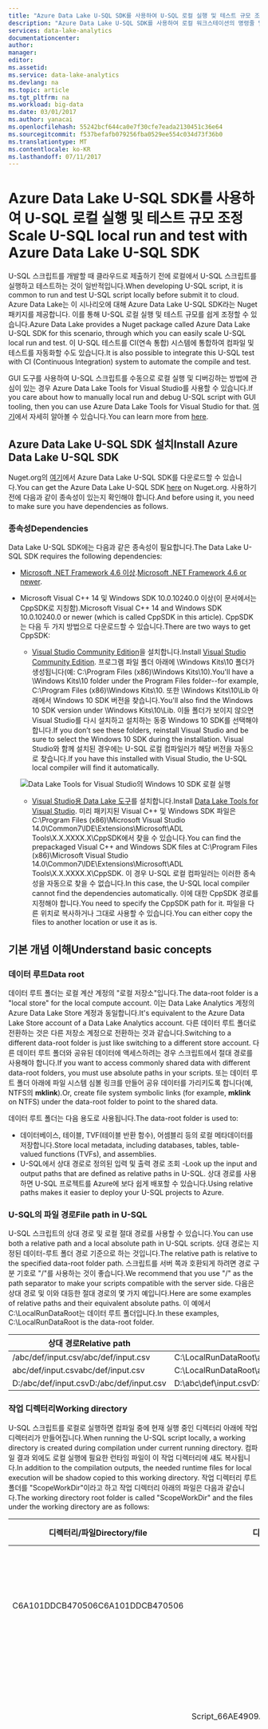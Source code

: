 ```yaml
---
title: "Azure Data Lake U-SQL SDK를 사용하여 U-SQL 로컬 실행 및 테스트 규모 조정 | Microsoft Docs"
description: "Azure Data Lake U-SQL SDK를 사용하여 로컬 워크스테이션의 명령줄 및 프로그래밍 인터페이스로 U-SQL 작업 로컬 실행 및 테스트 크기를 조정하는 방법을 알아봅니다."
services: data-lake-analytics
documentationcenter: 
author: 
manager: 
editor: 
ms.assetid: 
ms.service: data-lake-analytics
ms.devlang: na
ms.topic: article
ms.tgt_pltfrm: na
ms.workload: big-data
ms.date: 03/01/2017
ms.author: yanacai
ms.openlocfilehash: 55242bcf644ca0e7f30cfe7eada2130451c36e64
ms.sourcegitcommit: f537befafb079256fba0529ee554c034d73f36b0
ms.translationtype: MT
ms.contentlocale: ko-KR
ms.lasthandoff: 07/11/2017
---
```

# <a name="scale-u-sql-local-run-and-test-with-azure-data-lake-u-sql-sdk"></a><span data-ttu-id="95e26-103">Azure Data Lake U-SQL SDK를 사용하여 U-SQL 로컬 실행 및 테스트 규모 조정</span><span class="sxs-lookup"><span data-stu-id="95e26-103">Scale U-SQL local run and test with Azure Data Lake U-SQL SDK</span></span>

<span data-ttu-id="95e26-104">U-SQL 스크립트를 개발할 때 클라우드로 제출하기 전에 로컬에서 U-SQL 스크립트를 실행하고 테스트하는 것이 일반적입니다.</span><span class="sxs-lookup"><span data-stu-id="95e26-104">When developing U-SQL script, it is common to run and test U-SQL script locally before submit it to cloud.</span></span> <span data-ttu-id="95e26-105">Azure Data Lake는 이 시나리오에 대해 Azure Data Lake U-SQL SDK라는 Nuget 패키지를 제공합니다. 이를 통해 U-SQL 로컬 실행 및 테스트 규모를 쉽게 조정할 수 있습니다.</span><span class="sxs-lookup"><span data-stu-id="95e26-105">Azure Data Lake provides a Nuget package called Azure Data Lake U-SQL SDK for this scenario, through which you can easily scale U-SQL local run and test.</span></span> <span data-ttu-id="95e26-106">이 U-SQL 테스트를 CI(연속 통합) 시스템에 통합하여 컴파일 및 테스트를 자동화할 수도 있습니다.</span><span class="sxs-lookup"><span data-stu-id="95e26-106">It is also possible to integrate this U-SQL test with CI (Continuous Integration) system to automate the compile and test.</span></span>

<span data-ttu-id="95e26-107">GUI 도구를 사용하여 U-SQL 스크립트를 수동으로 로컬 실행 및 디버깅하는 방법에 관심이 있는 경우 Azure Data Lake Tools for Visual Studio를 사용할 수 있습니다.</span><span class="sxs-lookup"><span data-stu-id="95e26-107">If you care about how to manually local run and debug U-SQL script with GUI tooling, then you can use Azure Data Lake Tools for Visual Studio for that.</span></span> <span data-ttu-id="95e26-108">[여기](data-lake-analytics-data-lake-tools-local-run.md)에서 자세히 알아볼 수 있습니다.</span><span class="sxs-lookup"><span data-stu-id="95e26-108">You can learn more from [here](data-lake-analytics-data-lake-tools-local-run.md).</span></span>

## <a name="install-azure-data-lake-u-sql-sdk"></a><span data-ttu-id="95e26-109">Azure Data Lake U-SQL SDK 설치</span><span class="sxs-lookup"><span data-stu-id="95e26-109">Install Azure Data Lake U-SQL SDK</span></span>

<span data-ttu-id="95e26-110">Nuget.org의 [여기](https://www.nuget.org/packages/Microsoft.Azure.DataLake.USQL.SDK/)에서 Azure Data Lake U-SQL SDK를 다운로드할 수 있습니다.</span><span class="sxs-lookup"><span data-stu-id="95e26-110">You can get the Azure Data Lake U-SQL SDK [here](https://www.nuget.org/packages/Microsoft.Azure.DataLake.USQL.SDK/) on Nuget.org.</span></span> <span data-ttu-id="95e26-111">사용하기 전에 다음과 같이 종속성이 있는지 확인해야 합니다.</span><span class="sxs-lookup"><span data-stu-id="95e26-111">And before using it, you need to make sure you have dependencies as follows.</span></span>

### <a name="dependencies"></a><span data-ttu-id="95e26-112">종속성</span><span class="sxs-lookup"><span data-stu-id="95e26-112">Dependencies</span></span>

<span data-ttu-id="95e26-113">Data Lake U-SQL SDK에는 다음과 같은 종속성이 필요합니다.</span><span class="sxs-lookup"><span data-stu-id="95e26-113">The Data Lake U-SQL SDK requires the following dependencies:</span></span>

- <span data-ttu-id="95e26-114">[Microsoft .NET Framework 4.6 이상](https://www.microsoft.com/download/details.aspx?id=17851).</span><span class="sxs-lookup"><span data-stu-id="95e26-114">[Microsoft .NET Framework 4.6 or newer](https://www.microsoft.com/download/details.aspx?id=17851).</span></span>
- <span data-ttu-id="95e26-115">Microsoft Visual C++ 14 및 Windows SDK 10.0.10240.0 이상(이 문서에서는 CppSDK로 지칭함).</span><span class="sxs-lookup"><span data-stu-id="95e26-115">Microsoft Visual C++ 14 and Windows SDK 10.0.10240.0 or newer (which is called CppSDK in this article).</span></span> <span data-ttu-id="95e26-116">CppSDK는 다음 두 가지 방법으로 다운로드할 수 있습니다.</span><span class="sxs-lookup"><span data-stu-id="95e26-116">There are two ways to get CppSDK:</span></span>

    - <span data-ttu-id="95e26-117">[Visual Studio Community Edition](https://developer.microsoft.com/downloads/vs-thankyou)을 설치합니다.</span><span class="sxs-lookup"><span data-stu-id="95e26-117">Install [Visual Studio Community Edition](https://developer.microsoft.com/downloads/vs-thankyou).</span></span> <span data-ttu-id="95e26-118">프로그램 파일 폴더 아래에 \Windows Kits\10 폴더가 생성됩니다(예: C:\Program Files (x86)\Windows Kits\10\).</span><span class="sxs-lookup"><span data-stu-id="95e26-118">You'll have a \Windows Kits\10 folder under the Program Files folder--for example, C:\Program Files (x86)\Windows Kits\10\.</span></span> <span data-ttu-id="95e26-119">또한 \Windows Kits\10\Lib 아래에서 Windows 10 SDK 버전을 찾습니다.</span><span class="sxs-lookup"><span data-stu-id="95e26-119">You'll also find the Windows 10 SDK version under \Windows Kits\10\Lib.</span></span> <span data-ttu-id="95e26-120">이들 폴더가 보이지 않으면 Visual Studio를 다시 설치하고 설치하는 동중 Windows 10 SDK를 선택해야 합니다.</span><span class="sxs-lookup"><span data-stu-id="95e26-120">If you don’t see these folders, reinstall Visual Studio and be sure to select the Windows 10 SDK during the installation.</span></span> <span data-ttu-id="95e26-121">Visual Studio와 함께 설치된 경우에는 U-SQL 로컬 컴파일러가 해당 버전을 자동으로 찾습니다.</span><span class="sxs-lookup"><span data-stu-id="95e26-121">If you have this installed with Visual Studio, the U-SQL local compiler will find it automatically.</span></span>

    ![Data Lake Tools for Visual Studio의 Windows 10 SDK 로컬 실행](./media/data-lake-analytics-data-lake-tools-local-run/data-lake-tools-for-visual-studio-local-run-windows-10-sdk.png)

    - <span data-ttu-id="95e26-123">[Visual Studio용 Data Lake 도구](http://aka.ms/adltoolsvs)를 설치합니다.</span><span class="sxs-lookup"><span data-stu-id="95e26-123">Install [Data Lake Tools for Visual Studio](http://aka.ms/adltoolsvs).</span></span> <span data-ttu-id="95e26-124">미리 패키지된 Visual C++ 및 Windows SDK 파일은 C:\Program Files (x86)\Microsoft Visual Studio 14.0\Common7\IDE\Extensions\Microsoft\ADL Tools\X.X.XXXX.X\CppSDK에서 찾을 수 있습니다.</span><span class="sxs-lookup"><span data-stu-id="95e26-124">You can find the prepackaged Visual C++ and Windows SDK files at C:\Program Files (x86)\Microsoft Visual Studio 14.0\Common7\IDE\Extensions\Microsoft\ADL Tools\X.X.XXXX.X\CppSDK.</span></span> <span data-ttu-id="95e26-125">이 경우 U-SQL 로컬 컴파일러는 이러한 종속성을 자동으로 찾을 수 없습니다.</span><span class="sxs-lookup"><span data-stu-id="95e26-125">In this case, the U-SQL local compiler cannot find the dependencies automatically.</span></span> <span data-ttu-id="95e26-126">이에 대한 CppSDK 경로를 지정해야 합니다.</span><span class="sxs-lookup"><span data-stu-id="95e26-126">You need to specify the CppSDK path for it.</span></span> <span data-ttu-id="95e26-127">파일을 다른 위치로 복사하거나 그대로 사용할 수 있습니다.</span><span class="sxs-lookup"><span data-stu-id="95e26-127">You can either copy the files to another location or use it as is.</span></span>

## <a name="understand-basic-concepts"></a><span data-ttu-id="95e26-128">기본 개념 이해</span><span class="sxs-lookup"><span data-stu-id="95e26-128">Understand basic concepts</span></span>

### <a name="data-root"></a><span data-ttu-id="95e26-129">데이터 루트</span><span class="sxs-lookup"><span data-stu-id="95e26-129">Data root</span></span>

<span data-ttu-id="95e26-130">데이터 루트 폴더는 로컬 계산 계정의 "로컬 저장소"입니다.</span><span class="sxs-lookup"><span data-stu-id="95e26-130">The data-root folder is a "local store" for the local compute account.</span></span> <span data-ttu-id="95e26-131">이는 Data Lake Analytics 계정의 Azure Data Lake Store 계정과 동일합니다.</span><span class="sxs-lookup"><span data-stu-id="95e26-131">It's equivalent to the Azure Data Lake Store account of a Data Lake Analytics account.</span></span> <span data-ttu-id="95e26-132">다른 데이터 루트 폴더로 전환하는 것은 다른 저장소 계정으로 전환하는 것과 같습니다.</span><span class="sxs-lookup"><span data-stu-id="95e26-132">Switching to a different data-root folder is just like switching to a different store account.</span></span> <span data-ttu-id="95e26-133">다른 데이터 루트 폴더와 공유된 데이터에 액세스하려는 경우 스크립트에서 절대 경로를 사용해야 합니다.</span><span class="sxs-lookup"><span data-stu-id="95e26-133">If you want to access commonly shared data with different data-root folders, you must use absolute paths in your scripts.</span></span> <span data-ttu-id="95e26-134">또는 데이터 루트 폴더 아래에 파일 시스템 심볼 링크를 만들어 공유 데이터를 가리키도록 합니다(예, NTFS의 **mklink**).</span><span class="sxs-lookup"><span data-stu-id="95e26-134">Or, create file system symbolic links (for example, **mklink** on NTFS) under the data-root folder to point to the shared data.</span></span>

<span data-ttu-id="95e26-135">데이터 루트 폴더는 다음 용도로 사용됩니다.</span><span class="sxs-lookup"><span data-stu-id="95e26-135">The data-root folder is used to:</span></span>

- <span data-ttu-id="95e26-136">데이터베이스, 테이블, TVF(테이블 반환 함수), 어셈블리 등의 로컬 메타데이터를 저장합니다.</span><span class="sxs-lookup"><span data-stu-id="95e26-136">Store local metadata, including databases, tables, table-valued functions (TVFs), and assemblies.</span></span>
- <span data-ttu-id="95e26-137">U-SQL에서 상대 경로로 정의된 입력 및 출력 경로 조회 -</span><span class="sxs-lookup"><span data-stu-id="95e26-137">Look up the input and output paths that are defined as relative paths in U-SQL.</span></span> <span data-ttu-id="95e26-138">상대 경로를 사용하면 U-SQL 프로젝트를 Azure에 보다 쉽게 배포할 수 있습니다.</span><span class="sxs-lookup"><span data-stu-id="95e26-138">Using relative paths makes it easier to deploy your U-SQL projects to Azure.</span></span>

### <a name="file-path-in-u-sql"></a><span data-ttu-id="95e26-139">U-SQL의 파일 경로</span><span class="sxs-lookup"><span data-stu-id="95e26-139">File path in U-SQL</span></span>

<span data-ttu-id="95e26-140">U-SQL 스크립트의 상대 경로 및 로컬 절대 경로를 사용할 수 있습니다.</span><span class="sxs-lookup"><span data-stu-id="95e26-140">You can use both a relative path and a local absolute path in U-SQL scripts.</span></span> <span data-ttu-id="95e26-141">상대 경로는 지정된 데이터-루트 폴더 경로 기준으로 하는 것입니다.</span><span class="sxs-lookup"><span data-stu-id="95e26-141">The relative path is relative to the specified data-root folder path.</span></span> <span data-ttu-id="95e26-142">스크립트를 서버 쪽과 호환되게 하려면 경로 구분 기호로 "/"를 사용하는 것이 좋습니다.</span><span class="sxs-lookup"><span data-stu-id="95e26-142">We recommend that you use "/" as the path separator to make your scripts compatible with the server side.</span></span> <span data-ttu-id="95e26-143">다음은 상대 경로 및 이와 대등한 절대 경로의 몇 가지 예입니다.</span><span class="sxs-lookup"><span data-stu-id="95e26-143">Here are some examples of relative paths and their equivalent absolute paths.</span></span> <span data-ttu-id="95e26-144">이 예에서 C:\LocalRunDataRoot는 데이터 루트 폴더입니다.</span><span class="sxs-lookup"><span data-stu-id="95e26-144">In these examples, C:\LocalRunDataRoot is the data-root folder.</span></span>

|<span data-ttu-id="95e26-145">상대 경로</span><span class="sxs-lookup"><span data-stu-id="95e26-145">Relative path</span></span>|<span data-ttu-id="95e26-146">절대 경로</span><span class="sxs-lookup"><span data-stu-id="95e26-146">Absolute path</span></span>|
|-------------|-------------|
|<span data-ttu-id="95e26-147">/abc/def/input.csv</span><span class="sxs-lookup"><span data-stu-id="95e26-147">/abc/def/input.csv</span></span> |<span data-ttu-id="95e26-148">C:\LocalRunDataRoot\abc\def\input.csv</span><span class="sxs-lookup"><span data-stu-id="95e26-148">C:\LocalRunDataRoot\abc\def\input.csv</span></span>|
|<span data-ttu-id="95e26-149">abc/def/input.csv</span><span class="sxs-lookup"><span data-stu-id="95e26-149">abc/def/input.csv</span></span>  |<span data-ttu-id="95e26-150">C:\LocalRunDataRoot\abc\def\input.csv</span><span class="sxs-lookup"><span data-stu-id="95e26-150">C:\LocalRunDataRoot\abc\def\input.csv</span></span>|
|<span data-ttu-id="95e26-151">D:/abc/def/input.csv</span><span class="sxs-lookup"><span data-stu-id="95e26-151">D:/abc/def/input.csv</span></span> |<span data-ttu-id="95e26-152">D:\abc\def\input.csv</span><span class="sxs-lookup"><span data-stu-id="95e26-152">D:\abc\def\input.csv</span></span>|

### <a name="working-directory"></a><span data-ttu-id="95e26-153">작업 디렉터리</span><span class="sxs-lookup"><span data-stu-id="95e26-153">Working directory</span></span>

<span data-ttu-id="95e26-154">U-SQL 스크립트를 로컬로 실행하면 컴파일 중에 현재 실행 중인 디렉터리 아래에 작업 디렉터리가 만들어집니다.</span><span class="sxs-lookup"><span data-stu-id="95e26-154">When running the U-SQL script locally, a working directory is created during compilation under current running directory.</span></span> <span data-ttu-id="95e26-155">컴파일 결과 외에도 로컬 실행에 필요한 런타임 파일이 이 작업 디렉터리에 섀도 복사됩니다.</span><span class="sxs-lookup"><span data-stu-id="95e26-155">In addition to the compilation outputs, the needed runtime files for local execution will be shadow copied to this working directory.</span></span> <span data-ttu-id="95e26-156">작업 디렉터리 루트 폴더를 "ScopeWorkDir"이라고 하고 작업 디렉터리 아래의 파일은 다음과 같습니다.</span><span class="sxs-lookup"><span data-stu-id="95e26-156">The working directory root folder is called "ScopeWorkDir" and the files under the working directory are as follows:</span></span>

|<span data-ttu-id="95e26-157">디렉터리/파일</span><span class="sxs-lookup"><span data-stu-id="95e26-157">Directory/file</span></span>|<span data-ttu-id="95e26-158">디렉터리/파일</span><span class="sxs-lookup"><span data-stu-id="95e26-158">Directory/file</span></span>|<span data-ttu-id="95e26-159">디렉터리/파일</span><span class="sxs-lookup"><span data-stu-id="95e26-159">Directory/file</span></span>|<span data-ttu-id="95e26-160">정의</span><span class="sxs-lookup"><span data-stu-id="95e26-160">Definition</span></span>|<span data-ttu-id="95e26-161">설명</span><span class="sxs-lookup"><span data-stu-id="95e26-161">Description</span></span>|
|--------------|--------------|--------------|----------|-----------|
|<span data-ttu-id="95e26-162">C6A101DDCB470506</span><span class="sxs-lookup"><span data-stu-id="95e26-162">C6A101DDCB470506</span></span>| | |<span data-ttu-id="95e26-163">런타임 버전의 해시 문자열</span><span class="sxs-lookup"><span data-stu-id="95e26-163">Hash string of runtime version</span></span>|<span data-ttu-id="95e26-164">로컬 실행에 필요한 런타임 파일의 섀도 복사본</span><span class="sxs-lookup"><span data-stu-id="95e26-164">Shadow copy of runtime files needed for local execution</span></span>|
| |<span data-ttu-id="95e26-165">Script_66AE4909AA0ED06C</span><span class="sxs-lookup"><span data-stu-id="95e26-165">Script_66AE4909AA0ED06C</span></span>| |<span data-ttu-id="95e26-166">스크립트 이름 + 스크립트 경로의 해시 문자열</span><span class="sxs-lookup"><span data-stu-id="95e26-166">Script name + hash string of script path</span></span>|<span data-ttu-id="95e26-167">컴파일 출력 및 실행 단계 로깅</span><span class="sxs-lookup"><span data-stu-id="95e26-167">Compilation outputs and execution step logging</span></span>|
| | |<span data-ttu-id="95e26-168">\_script\_.abr</span><span class="sxs-lookup"><span data-stu-id="95e26-168">\_script\_.abr</span></span>|<span data-ttu-id="95e26-169">컴파일러 출력</span><span class="sxs-lookup"><span data-stu-id="95e26-169">Compiler output</span></span>|<span data-ttu-id="95e26-170">대수 파일</span><span class="sxs-lookup"><span data-stu-id="95e26-170">Algebra file</span></span>|
| | |<span data-ttu-id="95e26-171">\_ScopeCodeGen\_.*</span><span class="sxs-lookup"><span data-stu-id="95e26-171">\_ScopeCodeGen\_.*</span></span>|<span data-ttu-id="95e26-172">컴파일러 출력</span><span class="sxs-lookup"><span data-stu-id="95e26-172">Compiler output</span></span>|<span data-ttu-id="95e26-173">생성된 관리 코드</span><span class="sxs-lookup"><span data-stu-id="95e26-173">Generated managed code</span></span>|
| | |<span data-ttu-id="95e26-174">\_ScopeCodeGenEngine\_.*</span><span class="sxs-lookup"><span data-stu-id="95e26-174">\_ScopeCodeGenEngine\_.*</span></span>|<span data-ttu-id="95e26-175">컴파일러 출력</span><span class="sxs-lookup"><span data-stu-id="95e26-175">Compiler output</span></span>|<span data-ttu-id="95e26-176">생성된 네이티브 코드</span><span class="sxs-lookup"><span data-stu-id="95e26-176">Generated native code</span></span>|
| | |<span data-ttu-id="95e26-177">참조된 어셈블리</span><span class="sxs-lookup"><span data-stu-id="95e26-177">referenced assemblies</span></span>|<span data-ttu-id="95e26-178">어셈블리 참조</span><span class="sxs-lookup"><span data-stu-id="95e26-178">Assembly reference</span></span>|<span data-ttu-id="95e26-179">참조된 어셈블리 파일</span><span class="sxs-lookup"><span data-stu-id="95e26-179">Referenced assembly files</span></span>|
| | |<span data-ttu-id="95e26-180">deployed_resources</span><span class="sxs-lookup"><span data-stu-id="95e26-180">deployed_resources</span></span>|<span data-ttu-id="95e26-181">리소스 배포</span><span class="sxs-lookup"><span data-stu-id="95e26-181">Resource deployment</span></span>|<span data-ttu-id="95e26-182">리소스 배포 파일</span><span class="sxs-lookup"><span data-stu-id="95e26-182">Resource deployment files</span></span>|
| | |<span data-ttu-id="95e26-183">xxxxxxxx.xxx[1..n]\_\*.*</span><span class="sxs-lookup"><span data-stu-id="95e26-183">xxxxxxxx.xxx[1..n]\_\*.*</span></span>|<span data-ttu-id="95e26-184">실행 로그</span><span class="sxs-lookup"><span data-stu-id="95e26-184">Execution log</span></span>|<span data-ttu-id="95e26-185">실행 단계에 대한 로그</span><span class="sxs-lookup"><span data-stu-id="95e26-185">Log of execution steps</span></span>|


## <a name="use-the-sdk-from-the-command-line"></a><span data-ttu-id="95e26-186">명령줄에서 SDK 사용</span><span class="sxs-lookup"><span data-stu-id="95e26-186">Use the SDK from the command line</span></span>

### <a name="command-line-interface-of-the-helper-application"></a><span data-ttu-id="95e26-187">도우미 응용 프로그램의 명령줄 인터페이스</span><span class="sxs-lookup"><span data-stu-id="95e26-187">Command-line interface of the helper application</span></span>

<span data-ttu-id="95e26-188">SDK directory\build\runtime에서 LocalRunHelper.exe는 일반적으로 사용되는 대부분의 로컬 실행 기능에 대한 인터페이스를 제공하는 명령줄 도우미 응용 프로그램입니다.</span><span class="sxs-lookup"><span data-stu-id="95e26-188">Under SDK directory\build\runtime, LocalRunHelper.exe is the command-line helper application that provides interfaces to most of the commonly used local-run functions.</span></span> <span data-ttu-id="95e26-189">명령 및 인수 스위치는 모두 대소문자를 구분합니다.</span><span class="sxs-lookup"><span data-stu-id="95e26-189">Note that both the command and the argument switches are case-sensitive.</span></span> <span data-ttu-id="95e26-190">도우미를 호출하려면 다음 명령을 사용합니다.</span><span class="sxs-lookup"><span data-stu-id="95e26-190">To invoke it:</span></span>

    LocalRunHelper.exe <command> <Required-Command-Arguments> [Optional-Command-Arguments]

<span data-ttu-id="95e26-191">인수를 사용하지 않거나 다음과 같이 **help** 스위치와 함께 LocalRunHelper.exe를 실행하여 도움말 정보를 표시합니다.</span><span class="sxs-lookup"><span data-stu-id="95e26-191">Run LocalRunHelper.exe without arguments or with the **help** switch to show the help information:</span></span>

    > LocalRunHelper.exe help

        Command 'help' :  Show usage information
        Command 'compile' :  Compile the script
        Required Arguments :
            -Script param
                    Script File Path
        Optional Arguments :
            -Shallow [default value 'False']
                    Shallow compile

<span data-ttu-id="95e26-192">도움말 정보에서 다음과 같이 구성됩니다.</span><span class="sxs-lookup"><span data-stu-id="95e26-192">In the help information:</span></span>

-  <span data-ttu-id="95e26-193">**Command**: 명령의 이름을 제공합니다.</span><span class="sxs-lookup"><span data-stu-id="95e26-193">**Command** gives the command’s name.</span></span>  
-  <span data-ttu-id="95e26-194">**Required Argument**: 제공해야 하는 인수를 나열합니다.</span><span class="sxs-lookup"><span data-stu-id="95e26-194">**Required Argument** lists arguments that must be supplied.</span></span>  
-  <span data-ttu-id="95e26-195">**Optional Argument**: 선택적이며 기본값을 갖는 인수를 나열합니다.</span><span class="sxs-lookup"><span data-stu-id="95e26-195">**Optional Argument** lists arguments that are optional, with default values.</span></span>  <span data-ttu-id="95e26-196">선택적 부울 인수에는 매개 변수가 없으며, 이 매개 변수의 출현은 기본값에 부정적이라는 것을 의미합니다.</span><span class="sxs-lookup"><span data-stu-id="95e26-196">Optional Boolean arguments don’t have parameters, and their appearances mean negative to their default value.</span></span>

### <a name="return-value-and-logging"></a><span data-ttu-id="95e26-197">반환 값 및 로깅</span><span class="sxs-lookup"><span data-stu-id="95e26-197">Return value and logging</span></span>

<span data-ttu-id="95e26-198">도우미 응용 프로그램은 성공한 경우 **0**을, 실패한 경우 **-1**을 반환합니다.</span><span class="sxs-lookup"><span data-stu-id="95e26-198">The helper application returns **0** for success and **-1** for failure.</span></span> <span data-ttu-id="95e26-199">기본적으로 도우미는 모든 메시지를 현재 콘솔로 보냅니다.</span><span class="sxs-lookup"><span data-stu-id="95e26-199">By default, the helper sends all messages to the current console.</span></span> <span data-ttu-id="95e26-200">그러나 대부분의 명령은 출력을 로그 파일로 리디렉션하는 **-MessageOut path_to_log_file** 선택적 인수를 지원합니다.</span><span class="sxs-lookup"><span data-stu-id="95e26-200">However, most of the commands support the **-MessageOut path_to_log_file** optional argument that redirects the outputs to a log file.</span></span>

### <a name="environment-variable-configuring"></a><span data-ttu-id="95e26-201">환경 변수 구성</span><span class="sxs-lookup"><span data-stu-id="95e26-201">Environment variable configuring</span></span>

<span data-ttu-id="95e26-202">U-SQL 로컬 실행을 위해서는 지정된 데이터 루트가 로컬 저장소 계정으로 필요하고, 종속성에 대해 지정된 CppSDK 경로가 필요합니다.</span><span class="sxs-lookup"><span data-stu-id="95e26-202">U-SQL local run needs a specified data root as local storage account, as well as a specified CppSDK path for dependencies.</span></span> <span data-ttu-id="95e26-203">명령줄에서 인수를 설정하고 그에 대한 환경 변수를 설정할 수 있습니다.</span><span class="sxs-lookup"><span data-stu-id="95e26-203">You can both set the argument in command-line or set environment variable for them.</span></span>

- <span data-ttu-id="95e26-204">**SCOPE_CPP_SDK** 환경 변수를 설정합니다.</span><span class="sxs-lookup"><span data-stu-id="95e26-204">Set the **SCOPE_CPP_SDK** environment variable.</span></span>

    <span data-ttu-id="95e26-205">Data Lake Tools for Visual Studio를 설치하여 Microsoft Visual C++ 및 Windows SDK를 가져온 경우 다음 폴더가 있는지 확인합니다.</span><span class="sxs-lookup"><span data-stu-id="95e26-205">If you get Microsoft Visual C++ and the Windows SDK by installing Data Lake Tools for Visual Studio, verify that you have the following folder:</span></span>

        C:\Program Files (x86)\Microsoft Visual Studio 14.0\Common7\IDE\Extensions\Microsoft\Microsoft Azure Data Lake Tools for Visual Studio 2015\X.X.XXXX.X\CppSDK

    <span data-ttu-id="95e26-206">이 디렉터리를 가리키도록 **SCOPE_CPP_SDK**라는 새로운 환경 변수를 정의합니다.</span><span class="sxs-lookup"><span data-stu-id="95e26-206">Define a new environment variable called **SCOPE_CPP_SDK** to point to this directory.</span></span> <span data-ttu-id="95e26-207">또는 다른 위치에 폴더를 복사하고 **SCOPE_CPP_SDK**를 지정합니다.</span><span class="sxs-lookup"><span data-stu-id="95e26-207">Or copy the folder to the other location and specify **SCOPE_CPP_SDK** as that.</span></span>

    <span data-ttu-id="95e26-208">환경 변수를 설정하는 것 외에도 명령줄을 사용할 때 **-CppSDK** 인수를 지정할 수도 있습니다.</span><span class="sxs-lookup"><span data-stu-id="95e26-208">In addition to setting the environment variable, you can specify the **-CppSDK** argument when you're using the command line.</span></span> <span data-ttu-id="95e26-209">이 인수는 기본 CppSDK 환경 변수를 덮어씁니다.</span><span class="sxs-lookup"><span data-stu-id="95e26-209">This argument overwrites your default CppSDK environment variable.</span></span>

- <span data-ttu-id="95e26-210">**LOCALRUN_DATAROOT** 환경 변수를 설정합니다.</span><span class="sxs-lookup"><span data-stu-id="95e26-210">Set the **LOCALRUN_DATAROOT** environment variable.</span></span>

    <span data-ttu-id="95e26-211">데이터 루트를 가리키는 **LOCALRUN_DATAROOT**라는 새로운 환경 변수를 정의합니다.</span><span class="sxs-lookup"><span data-stu-id="95e26-211">Define a new environment variable called **LOCALRUN_DATAROOT** that points to the data root.</span></span>

    <span data-ttu-id="95e26-212">환경 변수를 설정하는 것 외에도 명령줄을 사용할 때 데이터 루트 경로로 **-DataRoot** 인수를 지정할 수 있습니다.</span><span class="sxs-lookup"><span data-stu-id="95e26-212">In addition to setting the environment variable, you can specify the **-DataRoot** argument with the data-root path when you're using a command line.</span></span> <span data-ttu-id="95e26-213">이 인수는 기본 데이터 루트 환경 변수를 덮어씁니다.</span><span class="sxs-lookup"><span data-stu-id="95e26-213">This argument overwrites your default data-root environment variable.</span></span> <span data-ttu-id="95e26-214">모든 작업에 대해 기본 데이터 루트 환경 변수를 덮어 쓸 수 있도록 실행 중인 모든 명령줄에 이 인수를 추가해야 합니다.</span><span class="sxs-lookup"><span data-stu-id="95e26-214">You need to add this argument to every command line you're running so that you can overwrite the default data-root environment variable for all operations.</span></span>

### <a name="sdk-command-line-usage-samples"></a><span data-ttu-id="95e26-215">SDK 명령줄 사용 샘플</span><span class="sxs-lookup"><span data-stu-id="95e26-215">SDK command line usage samples</span></span>

#### <a name="compile-and-run"></a><span data-ttu-id="95e26-216">컴파일 및 실행</span><span class="sxs-lookup"><span data-stu-id="95e26-216">Compile and run</span></span>

<span data-ttu-id="95e26-217">**run** 명령은 스크립트를 컴파일한 다음 컴파일 결과를 실행하는 데 사용됩니다.</span><span class="sxs-lookup"><span data-stu-id="95e26-217">The **run** command is used to compile the script and then execute compiled results.</span></span> <span data-ttu-id="95e26-218">명령줄 인수는 **compile**과 **execute**의 조합입니다.</span><span class="sxs-lookup"><span data-stu-id="95e26-218">Its command-line arguments are a combination of those from **compile** and **execute**.</span></span>

    LocalRunHelper run -Script path_to_usql_script.usql [optional_arguments]

<span data-ttu-id="95e26-219">다음은 **run**에 대한 선택적 인수입니다.</span><span class="sxs-lookup"><span data-stu-id="95e26-219">The following are optional arguments for **run**:</span></span>


|<span data-ttu-id="95e26-220">인수</span><span class="sxs-lookup"><span data-stu-id="95e26-220">Argument</span></span>|<span data-ttu-id="95e26-221">기본값</span><span class="sxs-lookup"><span data-stu-id="95e26-221">Default value</span></span>|<span data-ttu-id="95e26-222">설명</span><span class="sxs-lookup"><span data-stu-id="95e26-222">Description</span></span>|
|--------|-------------|-----------|
|<span data-ttu-id="95e26-223">-CodeBehind</span><span class="sxs-lookup"><span data-stu-id="95e26-223">-CodeBehind</span></span>|<span data-ttu-id="95e26-224">False</span><span class="sxs-lookup"><span data-stu-id="95e26-224">False</span></span>|<span data-ttu-id="95e26-225">스크립트에는 .cs 코드 숨김이 있습니다.</span><span class="sxs-lookup"><span data-stu-id="95e26-225">The script has .cs code behind</span></span>|
|<span data-ttu-id="95e26-226">-CppSDK</span><span class="sxs-lookup"><span data-stu-id="95e26-226">-CppSDK</span></span>| |<span data-ttu-id="95e26-227">CppSDK 디렉터리입니다.</span><span class="sxs-lookup"><span data-stu-id="95e26-227">CppSDK Directory</span></span>|
|<span data-ttu-id="95e26-228">-DataRoot</span><span class="sxs-lookup"><span data-stu-id="95e26-228">-DataRoot</span></span>| <span data-ttu-id="95e26-229">DataRoot 환경 변수</span><span class="sxs-lookup"><span data-stu-id="95e26-229">DataRoot environment variable</span></span>|<span data-ttu-id="95e26-230">로컬 실행을 위한 데이터 루트이며, 기본값은 'LOCALRUN_DATAROOT' 환경 변수입니다.</span><span class="sxs-lookup"><span data-stu-id="95e26-230">DataRoot for local run, default to 'LOCALRUN_DATAROOT' environment variable</span></span>|
|<span data-ttu-id="95e26-231">-MessageOut</span><span class="sxs-lookup"><span data-stu-id="95e26-231">-MessageOut</span></span>| |<span data-ttu-id="95e26-232">콘솔의 메시지를 파일에 덤프합니다.</span><span class="sxs-lookup"><span data-stu-id="95e26-232">Dump messages on console to a file</span></span>|
|<span data-ttu-id="95e26-233">-Parallel</span><span class="sxs-lookup"><span data-stu-id="95e26-233">-Parallel</span></span>|<span data-ttu-id="95e26-234">1</span><span class="sxs-lookup"><span data-stu-id="95e26-234">1</span></span>|<span data-ttu-id="95e26-235">지정된 병렬 처리로 계획을 실행합니다.</span><span class="sxs-lookup"><span data-stu-id="95e26-235">Run the plan with the specified parallelism</span></span>|
|<span data-ttu-id="95e26-236">-References</span><span class="sxs-lookup"><span data-stu-id="95e26-236">-References</span></span>| |<span data-ttu-id="95e26-237">';'(세미콜론)으로 구분된 코드 참조의 추가 참조 어셈블리 또는 데이터 파일의 경로 목록입니다.</span><span class="sxs-lookup"><span data-stu-id="95e26-237">List of paths to extra reference assemblies or data files of code behind, separated by ';'</span></span>|
|<span data-ttu-id="95e26-238">-UdoRedirect</span><span class="sxs-lookup"><span data-stu-id="95e26-238">-UdoRedirect</span></span>|<span data-ttu-id="95e26-239">False</span><span class="sxs-lookup"><span data-stu-id="95e26-239">False</span></span>|<span data-ttu-id="95e26-240">Udo 어셈블리 리디렉션 구성을 생성합니다.</span><span class="sxs-lookup"><span data-stu-id="95e26-240">Generate Udo assembly redirect config</span></span>|
|<span data-ttu-id="95e26-241">-UseDatabase</span><span class="sxs-lookup"><span data-stu-id="95e26-241">-UseDatabase</span></span>|<span data-ttu-id="95e26-242">master</span><span class="sxs-lookup"><span data-stu-id="95e26-242">master</span></span>|<span data-ttu-id="95e26-243">코드 숨김 임시 어셈블리 등록에 사용할 데이터베이스입니다.</span><span class="sxs-lookup"><span data-stu-id="95e26-243">Database to use for code behind temporary assembly registration</span></span>|
|<span data-ttu-id="95e26-244">-Verbose</span><span class="sxs-lookup"><span data-stu-id="95e26-244">-Verbose</span></span>|<span data-ttu-id="95e26-245">False</span><span class="sxs-lookup"><span data-stu-id="95e26-245">False</span></span>|<span data-ttu-id="95e26-246">런타임의 자세한 출력을 표시합니다.</span><span class="sxs-lookup"><span data-stu-id="95e26-246">Show detailed outputs from runtime</span></span>|
|<span data-ttu-id="95e26-247">-WorkDir</span><span class="sxs-lookup"><span data-stu-id="95e26-247">-WorkDir</span></span>|<span data-ttu-id="95e26-248">현재 디렉터리</span><span class="sxs-lookup"><span data-stu-id="95e26-248">Current Directory</span></span>|<span data-ttu-id="95e26-249">컴파일러 사용 및 출력을 위한 디렉터리입니다.</span><span class="sxs-lookup"><span data-stu-id="95e26-249">Directory for compiler usage and outputs</span></span>|
|<span data-ttu-id="95e26-250">-RunScopeCEP</span><span class="sxs-lookup"><span data-stu-id="95e26-250">-RunScopeCEP</span></span>|<span data-ttu-id="95e26-251">0</span><span class="sxs-lookup"><span data-stu-id="95e26-251">0</span></span>|<span data-ttu-id="95e26-252">사용할 ScopeCEP 모드입니다.</span><span class="sxs-lookup"><span data-stu-id="95e26-252">ScopeCEP mode to use</span></span>|
|<span data-ttu-id="95e26-253">-ScopeCEPTempPath</span><span class="sxs-lookup"><span data-stu-id="95e26-253">-ScopeCEPTempPath</span></span>|<span data-ttu-id="95e26-254">temp</span><span class="sxs-lookup"><span data-stu-id="95e26-254">temp</span></span>|<span data-ttu-id="95e26-255">데이터 스트리밍에 사용할 임시 경로입니다.</span><span class="sxs-lookup"><span data-stu-id="95e26-255">Temp path to use for streaming data</span></span>|
|<span data-ttu-id="95e26-256">-OptFlags</span><span class="sxs-lookup"><span data-stu-id="95e26-256">-OptFlags</span></span>| |<span data-ttu-id="95e26-257">쉼표로 구분된 최적화 프로그램 플래그 목록입니다.</span><span class="sxs-lookup"><span data-stu-id="95e26-257">Comma-separated list of optimizer flags</span></span>|


<span data-ttu-id="95e26-258">예를 들면 다음과 같습니다.</span><span class="sxs-lookup"><span data-stu-id="95e26-258">Here's an example:</span></span>

    LocalRunHelper run -Script d:\test\test1.usql -WorkDir d:\test\bin -CodeBehind -References "d:\asm\ref1.dll;d:\asm\ref2.dll" -UseDatabase testDB –Parallel 5 -Verbose

<span data-ttu-id="95e26-259">**compile**과 **execute**를 조합하는 것 외에도 컴파일된 실행 파일을 개별적으로 컴파일하고 실행할 수 있습니다.</span><span class="sxs-lookup"><span data-stu-id="95e26-259">Besides combining **compile** and **execute**, you can compile and execute the compiled executables separately.</span></span>

#### <a name="compile-a-u-sql-script"></a><span data-ttu-id="95e26-260">U-SQL 스크립트 컴파일</span><span class="sxs-lookup"><span data-stu-id="95e26-260">Compile a U-SQL script</span></span>

<span data-ttu-id="95e26-261">**compile** 명령은 U-SQL 스크립트를 실행 파일로 컴파일하는 데 사용됩니다.</span><span class="sxs-lookup"><span data-stu-id="95e26-261">The **compile** command is used to compile a U-SQL script to executables.</span></span>

    LocalRunHelper compile -Script path_to_usql_script.usql [optional_arguments]

<span data-ttu-id="95e26-262">다음은 **compile**에 대한 선택적 인수입니다.</span><span class="sxs-lookup"><span data-stu-id="95e26-262">The following are optional arguments for **compile**:</span></span>


|<span data-ttu-id="95e26-263">인수</span><span class="sxs-lookup"><span data-stu-id="95e26-263">Argument</span></span>|<span data-ttu-id="95e26-264">설명</span><span class="sxs-lookup"><span data-stu-id="95e26-264">Description</span></span>|
|--------|-----------|
| <span data-ttu-id="95e26-265">-CodeBehind [기본값 'False']</span><span class="sxs-lookup"><span data-stu-id="95e26-265">-CodeBehind [default value 'False']</span></span>|<span data-ttu-id="95e26-266">스크립트에는 .cs 코드 숨김이 있습니다.</span><span class="sxs-lookup"><span data-stu-id="95e26-266">The script has .cs code behind</span></span>|
| <span data-ttu-id="95e26-267">-CppSDK [기본값 '']</span><span class="sxs-lookup"><span data-stu-id="95e26-267">-CppSDK [default value '']</span></span>|<span data-ttu-id="95e26-268">CppSDK 디렉터리입니다.</span><span class="sxs-lookup"><span data-stu-id="95e26-268">CppSDK Directory</span></span>|
| <span data-ttu-id="95e26-269">-DataRoot [기본값 'DataRoot 환경 변수']</span><span class="sxs-lookup"><span data-stu-id="95e26-269">-DataRoot [default value 'DataRoot environment variable']</span></span>|<span data-ttu-id="95e26-270">로컬 실행을 위한 데이터 루트이며, 기본값은 'LOCALRUN_DATAROOT' 환경 변수입니다.</span><span class="sxs-lookup"><span data-stu-id="95e26-270">DataRoot for local run, default to 'LOCALRUN_DATAROOT' environment variable</span></span>|
| <span data-ttu-id="95e26-271">-MessageOut [기본값 '']</span><span class="sxs-lookup"><span data-stu-id="95e26-271">-MessageOut [default value '']</span></span>|<span data-ttu-id="95e26-272">콘솔의 메시지를 파일에 덤프합니다.</span><span class="sxs-lookup"><span data-stu-id="95e26-272">Dump messages on console to a file</span></span>|
| <span data-ttu-id="95e26-273">-References [기본값 '']</span><span class="sxs-lookup"><span data-stu-id="95e26-273">-References [default value '']</span></span>|<span data-ttu-id="95e26-274">';'(세미콜론)으로 구분된 코드 참조의 추가 참조 어셈블리 또는 데이터 파일의 경로 목록입니다.</span><span class="sxs-lookup"><span data-stu-id="95e26-274">List of paths to extra reference assemblies or data files of code behind, separated by ';'</span></span>|
| <span data-ttu-id="95e26-275">-Shallow [기본값 'False']</span><span class="sxs-lookup"><span data-stu-id="95e26-275">-Shallow [default value 'False']</span></span>|<span data-ttu-id="95e26-276">단순 컴파일입니다.</span><span class="sxs-lookup"><span data-stu-id="95e26-276">Shallow compile</span></span>|
| <span data-ttu-id="95e26-277">-UdoRedirect [기본값 'False']</span><span class="sxs-lookup"><span data-stu-id="95e26-277">-UdoRedirect [default value 'False']</span></span>|<span data-ttu-id="95e26-278">Udo 어셈블리 리디렉션 구성을 생성합니다.</span><span class="sxs-lookup"><span data-stu-id="95e26-278">Generate Udo assembly redirect config</span></span>|
| <span data-ttu-id="95e26-279">-UseDatabase [기본값 'master']</span><span class="sxs-lookup"><span data-stu-id="95e26-279">-UseDatabase [default value 'master']</span></span>|<span data-ttu-id="95e26-280">코드 숨김 임시 어셈블리 등록에 사용할 데이터베이스입니다.</span><span class="sxs-lookup"><span data-stu-id="95e26-280">Database to use for code behind temporary assembly registration</span></span>|
| <span data-ttu-id="95e26-281">-WorkDir [기본값 '현재 디렉터리']</span><span class="sxs-lookup"><span data-stu-id="95e26-281">-WorkDir [default value 'Current Directory']</span></span>|<span data-ttu-id="95e26-282">컴파일러 사용 및 출력을 위한 디렉터리입니다.</span><span class="sxs-lookup"><span data-stu-id="95e26-282">Directory for compiler usage and outputs</span></span>|
| <span data-ttu-id="95e26-283">-RunScopeCEP [기본값 '0']</span><span class="sxs-lookup"><span data-stu-id="95e26-283">-RunScopeCEP [default value '0']</span></span>|<span data-ttu-id="95e26-284">사용할 ScopeCEP 모드입니다.</span><span class="sxs-lookup"><span data-stu-id="95e26-284">ScopeCEP mode to use</span></span>|
| <span data-ttu-id="95e26-285">-ScopeCEPTempPath [기본값 'temp']</span><span class="sxs-lookup"><span data-stu-id="95e26-285">-ScopeCEPTempPath [default value 'temp']</span></span>|<span data-ttu-id="95e26-286">데이터 스트리밍에 사용할 임시 경로입니다.</span><span class="sxs-lookup"><span data-stu-id="95e26-286">Temp path to use for streaming data</span></span>|
| <span data-ttu-id="95e26-287">-OptFlags [기본값 '']</span><span class="sxs-lookup"><span data-stu-id="95e26-287">-OptFlags [default value '']</span></span>|<span data-ttu-id="95e26-288">쉼표로 구분된 최적화 프로그램 플래그 목록입니다.</span><span class="sxs-lookup"><span data-stu-id="95e26-288">Comma-separated list of optimizer flags</span></span>|


<span data-ttu-id="95e26-289">몇 가지 사용 예제는 다음과 같습니다.</span><span class="sxs-lookup"><span data-stu-id="95e26-289">Here are some usage examples.</span></span>

<span data-ttu-id="95e26-290">U-SQL 스크립트를 컴파일합니다.</span><span class="sxs-lookup"><span data-stu-id="95e26-290">Compile a U-SQL script:</span></span>

    LocalRunHelper compile -Script d:\test\test1.usql

<span data-ttu-id="95e26-291">U-SQL 스크립트를 컴파일하고 데이터 루트 폴더를 설정합니다.</span><span class="sxs-lookup"><span data-stu-id="95e26-291">Compile a U-SQL script and set the data-root folder.</span></span> <span data-ttu-id="95e26-292">이는 환경 변수 설정을 덮어 씁니다.</span><span class="sxs-lookup"><span data-stu-id="95e26-292">Note that this will overwrite the set environment variable.</span></span>

    LocalRunHelper compile -Script d:\test\test1.usql –DataRoot c:\DataRoot

<span data-ttu-id="95e26-293">U-SQL 스크립트를 컴파일하고 작업 디렉터리, 참조 어셈블리 및 데이터베이스를 설정합니다.</span><span class="sxs-lookup"><span data-stu-id="95e26-293">Compile a U-SQL script and set a working directory, reference assembly, and database:</span></span>

    LocalRunHelper compile -Script d:\test\test1.usql -WorkDir d:\test\bin -References "d:\asm\ref1.dll;d:\asm\ref2.dll" -UseDatabase testDB

#### <a name="execute-compiled-results"></a><span data-ttu-id="95e26-294">컴파일된 결과 실행</span><span class="sxs-lookup"><span data-stu-id="95e26-294">Execute compiled results</span></span>

<span data-ttu-id="95e26-295">**execute** 명령은 컴파일된 결과를 실행하는 데 사용됩니다.</span><span class="sxs-lookup"><span data-stu-id="95e26-295">The **execute** command is used to execute compiled results.</span></span>   

    LocalRunHelper execute -Algebra path_to_compiled_algebra_file [optional_arguments]

<span data-ttu-id="95e26-296">다음은 **compile**에 대한 선택적 인수입니다.</span><span class="sxs-lookup"><span data-stu-id="95e26-296">The following are optional arguments for **execute**:</span></span>

|<span data-ttu-id="95e26-297">인수</span><span class="sxs-lookup"><span data-stu-id="95e26-297">Argument</span></span>|<span data-ttu-id="95e26-298">설명</span><span class="sxs-lookup"><span data-stu-id="95e26-298">Description</span></span>|
|--------|-----------|
|<span data-ttu-id="95e26-299">-DataRoot [기본값 '']</span><span class="sxs-lookup"><span data-stu-id="95e26-299">-DataRoot [default value '']</span></span>|<span data-ttu-id="95e26-300">메타데이터 실행을 위한 루트 데이터입니다.</span><span class="sxs-lookup"><span data-stu-id="95e26-300">Data root for metadata execution.</span></span> <span data-ttu-id="95e26-301">**LOCALRUN_DATAROOT** 환경 변수로 기본 설정합니다.</span><span class="sxs-lookup"><span data-stu-id="95e26-301">It defaults to the **LOCALRUN_DATAROOT** environment variable.</span></span>|
|<span data-ttu-id="95e26-302">-MessageOut [기본값 '']</span><span class="sxs-lookup"><span data-stu-id="95e26-302">-MessageOut [default value '']</span></span>|<span data-ttu-id="95e26-303">콘솔의 메시지를 파일에 덤프합니다.</span><span class="sxs-lookup"><span data-stu-id="95e26-303">Dump messages on the console to a file.</span></span>|
|<span data-ttu-id="95e26-304">-Parallel [기본값 '1']</span><span class="sxs-lookup"><span data-stu-id="95e26-304">-Parallel [default value '1']</span></span>|<span data-ttu-id="95e26-305">지정된 병렬 처리 수준으로 생성된 로컬 실행 단계를 실행하는 표시기입니다.</span><span class="sxs-lookup"><span data-stu-id="95e26-305">Indicator to run the generated local-run steps with the specified parallelism level.</span></span>|
|<span data-ttu-id="95e26-306">-Verbose [기본값 'False']</span><span class="sxs-lookup"><span data-stu-id="95e26-306">-Verbose [default value 'False']</span></span>|<span data-ttu-id="95e26-307">런타임의 자세한 출력을 보여주는 표시기입니다.</span><span class="sxs-lookup"><span data-stu-id="95e26-307">Indicator to show detailed outputs from runtime.</span></span>|

<span data-ttu-id="95e26-308">사용 예는 다음과 같습니다.</span><span class="sxs-lookup"><span data-stu-id="95e26-308">Here's a usage example:</span></span>

    LocalRunHelper execute -Algebra d:\test\workdir\C6A101DDCB470506\Script_66AE4909AA0ED06C\__script__.abr –DataRoot c:\DataRoot –Parallel 5


## <a name="use-the-sdk-with-programming-interfaces"></a><span data-ttu-id="95e26-309">프로그래밍 인터페이스와 함께 SDK 사용</span><span class="sxs-lookup"><span data-stu-id="95e26-309">Use the SDK with programming interfaces</span></span>

<span data-ttu-id="95e26-310">프로그래밍 인터페이스는 모두 LocalRunHelper.exe에 있습니다.</span><span class="sxs-lookup"><span data-stu-id="95e26-310">The programming interfaces are all located in the LocalRunHelper.exe.</span></span> <span data-ttu-id="95e26-311">이 인터페이스를 사용하여 U-SQL SDK 및 C# 테스트 프레임워크의 기능을 통합하여 U-SQL 스크립트 로컬 테스트의 크기를 조정할 수 있습니다.</span><span class="sxs-lookup"><span data-stu-id="95e26-311">You can use them to integrate the functionality of the U-SQL SDK and the C# test framework to scale your U-SQL script local test.</span></span> <span data-ttu-id="95e26-312">이 문서에서는 이러한 인터페이스를 사용하여 U-SQL 스크립트를 테스트하는 방법을 보여 주기 위해 표준 C# 단위 테스트 프로젝트를 사용합니다.</span><span class="sxs-lookup"><span data-stu-id="95e26-312">In this article, I will use the standard C# unit test project to show how to use these interfaces to test your U-SQL script.</span></span>

### <a name="step-1-create-c-unit-test-project-and-configuration"></a><span data-ttu-id="95e26-313">1단계: C# 단위 테스트 프로젝트 및 구성 만들기</span><span class="sxs-lookup"><span data-stu-id="95e26-313">Step 1: Create C# unit test project and configuration</span></span>

- <span data-ttu-id="95e26-314">파일 > 새로 만들기 > 프로젝트 > Visual C# > 테스트 > 단위 테스트 프로젝트를 통해 C# 단위 테스트 프로젝트를 만듭니다.</span><span class="sxs-lookup"><span data-stu-id="95e26-314">Create a C# unit test project through File > New > Project > Visual C# > Test > Unit Test Project.</span></span>
- <span data-ttu-id="95e26-315">프로젝트에 대한 참조로 LocalRunHelper.exe를 추가합니다.</span><span class="sxs-lookup"><span data-stu-id="95e26-315">Add LocalRunHelper.exe as a reference for the project.</span></span> <span data-ttu-id="95e26-316">LocalRunHelper.exe는 Nuget 패키지의 \build\runtime\LocalRunHelper.exe에 있습니다.</span><span class="sxs-lookup"><span data-stu-id="95e26-316">The LocalRunHelper.exe is located at \build\runtime\LocalRunHelper.exe in Nuget package.</span></span>

    ![Azure Data Lake U-SQL SDK 참조 추가](./media/data-lake-analytics-u-sql-sdk/data-lake-analytics-u-sql-sdk-add-reference.png)

- <span data-ttu-id="95e26-318">U-SQL SDK는 x64 환경**만** 지원합니다. 따라서 빌드 플랫폼 대상을 x64로 설정해야 합니다.</span><span class="sxs-lookup"><span data-stu-id="95e26-318">U-SQL SDK **only** support x64 environment, make sure to set build platform target as x64.</span></span> <span data-ttu-id="95e26-319">프로젝트 속성 > 빌드 > 플랫폼 대상을 통해 설정할 수 있습니다.</span><span class="sxs-lookup"><span data-stu-id="95e26-319">You can set that through Project Property > Build > Platform target.</span></span>

    ![Azure Data Lake U-SQL SDK x64 프로젝트 구성](./media/data-lake-analytics-u-sql-sdk/data-lake-analytics-u-sql-sdk-configure-x64.png)

- <span data-ttu-id="95e26-321">테스트 환경을 x64로 설정해야 합니다.</span><span class="sxs-lookup"><span data-stu-id="95e26-321">Make sure to set your test environment as x64.</span></span> <span data-ttu-id="95e26-322">Visual Studio에서 테스트 > 테스트 설정 > 기본 프로세서 아키텍처 > x64를 통해 설정할 수 있습니다.</span><span class="sxs-lookup"><span data-stu-id="95e26-322">In Visual Studio, you can set it through Test > Test Settings > Default Processor Architecture > x64.</span></span>

    ![Azure Data Lake U-SQL SDK x64 테스트 환경 구성](./media/data-lake-analytics-u-sql-sdk/data-lake-analytics-u-sql-sdk-configure-test-x64.png)

- <span data-ttu-id="95e26-324">NugetPackage\build\runtime\ 아래에 있는 모든 종속성 파일을 일반적으로 ProjectFolder\bin\x64\Debug 아래에 있는 프로젝트 작업 디렉터리로 복사해야 합니다.</span><span class="sxs-lookup"><span data-stu-id="95e26-324">Make sure to copy all dependency files under NugetPackage\build\runtime\ to project working directory which is usually under ProjectFolder\bin\x64\Debug.</span></span>

### <a name="step-2-create-u-sql-script-test-case"></a><span data-ttu-id="95e26-325">2단계: U-SQL 스크립트 테스트 사례 만들기</span><span class="sxs-lookup"><span data-stu-id="95e26-325">Step 2: Create U-SQL script test case</span></span>

<span data-ttu-id="95e26-326">다음은 U-SQL 스크립트 테스트에 대한 샘플 코드입니다.</span><span class="sxs-lookup"><span data-stu-id="95e26-326">Below is the sample code for U-SQL script test.</span></span> <span data-ttu-id="95e26-327">테스트를 위해 스크립트, 입력 파일 및 예상 출력 파일을 준비해야 합니다.</span><span class="sxs-lookup"><span data-stu-id="95e26-327">For testing, you need to prepare scripts, input files and expected output files.</span></span>

    using System;
    using Microsoft.VisualStudio.TestTools.UnitTesting;
    using System.IO;
    using System.Text;
    using System.Security.Cryptography;
    using Microsoft.Analytics.LocalRun;

    namespace UnitTestProject1
    {
        [TestClass]
        public class USQLUnitTest
        {
            [TestMethod]
            public void TestUSQLScript()
            {
                //Specify the local run message output path
                StreamWriter MessageOutput = new StreamWriter("../../../log.txt");

                LocalRunHelper localrun = new LocalRunHelper(MessageOutput);

                //Configure the DateRoot path, Script Path and CPPSDK path
                localrun.DataRoot = "../../../";
                localrun.ScriptPath = "../../../Script/Script.usql";
                localrun.CppSdkDir = "../../../CppSDK";

                //Run U-SQL script
                localrun.DoRun();

                //Script output 
                string Result = Path.Combine(localrun.DataRoot, "Output/result.csv");

                //Expected script output
                string ExpectedResult = "../../../ExpectedOutput/result.csv";

                Test.Helpers.FileAssert.AreEqual(Result, ExpectedResult);

                //Don't forget to close MessageOutput to get logs into file
                MessageOutput.Close();
            }
        }
    }

    namespace Test.Helpers
    {
        public static class FileAssert
        {
            static string GetFileHash(string filename)
            {
                Assert.IsTrue(File.Exists(filename));

                using (var hash = new SHA1Managed())
                {
                    var clearBytes = File.ReadAllBytes(filename);
                    var hashedBytes = hash.ComputeHash(clearBytes);
                    return ConvertBytesToHex(hashedBytes);
                }
            }

            static string ConvertBytesToHex(byte[] bytes)
            {
                var sb = new StringBuilder();

                for (var i = 0; i < bytes.Length; i++)
                {
                    sb.Append(bytes[i].ToString("x"));
                }
                return sb.ToString();
            }

            public static void AreEqual(string filename1, string filename2)
            {
                string hash1 = GetFileHash(filename1);
                string hash2 = GetFileHash(filename2);

                Assert.AreEqual(hash1, hash2);
            }
        }
    }


### <a name="programming-interfaces-in-localrunhelperexe"></a><span data-ttu-id="95e26-328">LocalRunHelper.exe의 프로그래밍 인터페이스</span><span class="sxs-lookup"><span data-stu-id="95e26-328">Programming interfaces in LocalRunHelper.exe</span></span>

<span data-ttu-id="95e26-329">LocalRunHelper.exe는 U-SQL 로컬 컴파일, 실행 등을 위한 프로그래밍 인터페이스를 제공합니다. 이러한 인터페이스는 다음과 같습니다.</span><span class="sxs-lookup"><span data-stu-id="95e26-329">LocalRunHelper.exe provides the programming interfaces for U-SQL local compile, run, etc. The interfaces are listed as follows.</span></span>

<span data-ttu-id="95e26-330">**생성자**</span><span class="sxs-lookup"><span data-stu-id="95e26-330">**Constructor**</span></span>

<span data-ttu-id="95e26-331">public LocalRunHelper([System.IO.TextWriter messageOutput = null])</span><span class="sxs-lookup"><span data-stu-id="95e26-331">public LocalRunHelper([System.IO.TextWriter messageOutput = null])</span></span>

|<span data-ttu-id="95e26-332">매개 변수</span><span class="sxs-lookup"><span data-stu-id="95e26-332">Parameter</span></span>|<span data-ttu-id="95e26-333">형식</span><span class="sxs-lookup"><span data-stu-id="95e26-333">Type</span></span>|<span data-ttu-id="95e26-334">설명</span><span class="sxs-lookup"><span data-stu-id="95e26-334">Description</span></span>|
|---------|----|-----------|
|<span data-ttu-id="95e26-335">messageOutput</span><span class="sxs-lookup"><span data-stu-id="95e26-335">messageOutput</span></span>|<span data-ttu-id="95e26-336">System.IO.TextWriter</span><span class="sxs-lookup"><span data-stu-id="95e26-336">System.IO.TextWriter</span></span>|<span data-ttu-id="95e26-337">출력 메시지의 경우 콘솔을 사용하도록 null로 설정</span><span class="sxs-lookup"><span data-stu-id="95e26-337">for output messages, set to null to use Console</span></span>|

<span data-ttu-id="95e26-338">**속성**</span><span class="sxs-lookup"><span data-stu-id="95e26-338">**Properties**</span></span>

|<span data-ttu-id="95e26-339">속성</span><span class="sxs-lookup"><span data-stu-id="95e26-339">Property</span></span>|<span data-ttu-id="95e26-340">형식</span><span class="sxs-lookup"><span data-stu-id="95e26-340">Type</span></span>|<span data-ttu-id="95e26-341">설명</span><span class="sxs-lookup"><span data-stu-id="95e26-341">Description</span></span>|
|--------|----|-----------|
|<span data-ttu-id="95e26-342">AlgebraPath</span><span class="sxs-lookup"><span data-stu-id="95e26-342">AlgebraPath</span></span>|<span data-ttu-id="95e26-343">string</span><span class="sxs-lookup"><span data-stu-id="95e26-343">string</span></span>|<span data-ttu-id="95e26-344">대수 파일의 경로입니다(대수 파일은 컴파일 결과 중 하나임).</span><span class="sxs-lookup"><span data-stu-id="95e26-344">The path to algebra file (algebra file is one of the compilation results)</span></span>|
|<span data-ttu-id="95e26-345">CodeBehindReferences</span><span class="sxs-lookup"><span data-stu-id="95e26-345">CodeBehindReferences</span></span>|<span data-ttu-id="95e26-346">string</span><span class="sxs-lookup"><span data-stu-id="95e26-346">string</span></span>|<span data-ttu-id="95e26-347">스크립트에 추가 코드 숨김 참조가 있으면 경로를 ';'으로 구분합니다.</span><span class="sxs-lookup"><span data-stu-id="95e26-347">If the script has additional code behind references, specify the paths separated with ';'</span></span>|
|<span data-ttu-id="95e26-348">CppSdkDir</span><span class="sxs-lookup"><span data-stu-id="95e26-348">CppSdkDir</span></span>|<span data-ttu-id="95e26-349">string</span><span class="sxs-lookup"><span data-stu-id="95e26-349">string</span></span>|<span data-ttu-id="95e26-350">CppSDK 디렉터리입니다.</span><span class="sxs-lookup"><span data-stu-id="95e26-350">CppSDK directory</span></span>|
|<span data-ttu-id="95e26-351">CurrentDir</span><span class="sxs-lookup"><span data-stu-id="95e26-351">CurrentDir</span></span>|<span data-ttu-id="95e26-352">string</span><span class="sxs-lookup"><span data-stu-id="95e26-352">string</span></span>|<span data-ttu-id="95e26-353">현재 디렉터리입니다.</span><span class="sxs-lookup"><span data-stu-id="95e26-353">Current directory</span></span>|
|<span data-ttu-id="95e26-354">DataRoot</span><span class="sxs-lookup"><span data-stu-id="95e26-354">DataRoot</span></span>|<span data-ttu-id="95e26-355">string</span><span class="sxs-lookup"><span data-stu-id="95e26-355">string</span></span>|<span data-ttu-id="95e26-356">데이터 루트 경로입니다.</span><span class="sxs-lookup"><span data-stu-id="95e26-356">Data root path</span></span>|
|<span data-ttu-id="95e26-357">DebuggerMailPath</span><span class="sxs-lookup"><span data-stu-id="95e26-357">DebuggerMailPath</span></span>|<span data-ttu-id="95e26-358">string</span><span class="sxs-lookup"><span data-stu-id="95e26-358">string</span></span>|<span data-ttu-id="95e26-359">디버거 메일 슬롯에 대한 경로입니다.</span><span class="sxs-lookup"><span data-stu-id="95e26-359">The path to debugger mailslot</span></span>|
|<span data-ttu-id="95e26-360">GenerateUdoRedirect</span><span class="sxs-lookup"><span data-stu-id="95e26-360">GenerateUdoRedirect</span></span>|<span data-ttu-id="95e26-361">bool</span><span class="sxs-lookup"><span data-stu-id="95e26-361">bool</span></span>|<span data-ttu-id="95e26-362">어셈블리 로딩 리디렉션 오버라이드 구성을 생성하려는 경우에 사용합니다.</span><span class="sxs-lookup"><span data-stu-id="95e26-362">If we want to generate assembly loading redirection override config</span></span>|
|<span data-ttu-id="95e26-363">HasCodeBehind</span><span class="sxs-lookup"><span data-stu-id="95e26-363">HasCodeBehind</span></span>|<span data-ttu-id="95e26-364">bool</span><span class="sxs-lookup"><span data-stu-id="95e26-364">bool</span></span>|<span data-ttu-id="95e26-365">스크립트에는 코드 숨김이 있습니다.</span><span class="sxs-lookup"><span data-stu-id="95e26-365">If the script has code behind</span></span>|
|<span data-ttu-id="95e26-366">InputDir</span><span class="sxs-lookup"><span data-stu-id="95e26-366">InputDir</span></span>|<span data-ttu-id="95e26-367">string</span><span class="sxs-lookup"><span data-stu-id="95e26-367">string</span></span>|<span data-ttu-id="95e26-368">입력 데이터에 대한 디렉터리입니다.</span><span class="sxs-lookup"><span data-stu-id="95e26-368">Directory for input data</span></span>|
|<span data-ttu-id="95e26-369">MessagePath</span><span class="sxs-lookup"><span data-stu-id="95e26-369">MessagePath</span></span>|<span data-ttu-id="95e26-370">string</span><span class="sxs-lookup"><span data-stu-id="95e26-370">string</span></span>|<span data-ttu-id="95e26-371">메시지 덤프 파일 경로입니다.</span><span class="sxs-lookup"><span data-stu-id="95e26-371">Message dump file path</span></span>|
|<span data-ttu-id="95e26-372">OutputDir</span><span class="sxs-lookup"><span data-stu-id="95e26-372">OutputDir</span></span>|<span data-ttu-id="95e26-373">string</span><span class="sxs-lookup"><span data-stu-id="95e26-373">string</span></span>|<span data-ttu-id="95e26-374">출력 데이터에 대한 디렉터리입니다.</span><span class="sxs-lookup"><span data-stu-id="95e26-374">Directory for output data</span></span>|
|<span data-ttu-id="95e26-375">병렬 처리</span><span class="sxs-lookup"><span data-stu-id="95e26-375">Parallelism</span></span>|<span data-ttu-id="95e26-376">int</span><span class="sxs-lookup"><span data-stu-id="95e26-376">int</span></span>|<span data-ttu-id="95e26-377">대수 실행을 위한 병렬 처리입니다.</span><span class="sxs-lookup"><span data-stu-id="95e26-377">Parallelism to run the algebra</span></span>|
|<span data-ttu-id="95e26-378">ParentPid</span><span class="sxs-lookup"><span data-stu-id="95e26-378">ParentPid</span></span>|<span data-ttu-id="95e26-379">int</span><span class="sxs-lookup"><span data-stu-id="95e26-379">int</span></span>|<span data-ttu-id="95e26-380">종료할 서비스 모니터에 대한 상위 모니터 PID입니다. 무시하려면 0 또는 음수로 설정합니다.</span><span class="sxs-lookup"><span data-stu-id="95e26-380">PID of the parent on which the service monitors to exit, set to 0 or negative to ignore</span></span>|
|<span data-ttu-id="95e26-381">ResultPath</span><span class="sxs-lookup"><span data-stu-id="95e26-381">ResultPath</span></span>|<span data-ttu-id="95e26-382">string</span><span class="sxs-lookup"><span data-stu-id="95e26-382">string</span></span>|<span data-ttu-id="95e26-383">결과 덤프 파일 경로입니다.</span><span class="sxs-lookup"><span data-stu-id="95e26-383">Result dump file path</span></span>|
|<span data-ttu-id="95e26-384">RuntimeDir</span><span class="sxs-lookup"><span data-stu-id="95e26-384">RuntimeDir</span></span>|<span data-ttu-id="95e26-385">string</span><span class="sxs-lookup"><span data-stu-id="95e26-385">string</span></span>|<span data-ttu-id="95e26-386">런타임 디렉터리입니다.</span><span class="sxs-lookup"><span data-stu-id="95e26-386">Runtime directory</span></span>|
|<span data-ttu-id="95e26-387">ScriptPath</span><span class="sxs-lookup"><span data-stu-id="95e26-387">ScriptPath</span></span>|<span data-ttu-id="95e26-388">string</span><span class="sxs-lookup"><span data-stu-id="95e26-388">string</span></span>|<span data-ttu-id="95e26-389">스크립트를 찾을 수 있는 위치입니다.</span><span class="sxs-lookup"><span data-stu-id="95e26-389">Where to find the script</span></span>|
|<span data-ttu-id="95e26-390">Shallow</span><span class="sxs-lookup"><span data-stu-id="95e26-390">Shallow</span></span>|<span data-ttu-id="95e26-391">bool</span><span class="sxs-lookup"><span data-stu-id="95e26-391">bool</span></span>|<span data-ttu-id="95e26-392">단순 컴파일이거나 그렇지 않습니다.</span><span class="sxs-lookup"><span data-stu-id="95e26-392">Shallow compile or not</span></span>|
|<span data-ttu-id="95e26-393">TempDir</span><span class="sxs-lookup"><span data-stu-id="95e26-393">TempDir</span></span>|<span data-ttu-id="95e26-394">string</span><span class="sxs-lookup"><span data-stu-id="95e26-394">string</span></span>|<span data-ttu-id="95e26-395">임시 디렉터리</span><span class="sxs-lookup"><span data-stu-id="95e26-395">Temp directory</span></span>|
|<span data-ttu-id="95e26-396">UseDataBase</span><span class="sxs-lookup"><span data-stu-id="95e26-396">UseDataBase</span></span>|<span data-ttu-id="95e26-397">string</span><span class="sxs-lookup"><span data-stu-id="95e26-397">string</span></span>|<span data-ttu-id="95e26-398">코드 숨김 임시 어셈블리 등록에 사용할 데이터베이스를 지정합니다. 기본값은 master입니다.</span><span class="sxs-lookup"><span data-stu-id="95e26-398">Specify the database to use for code behind temporary assembly registration, master by default</span></span>|
|<span data-ttu-id="95e26-399">WorkDir</span><span class="sxs-lookup"><span data-stu-id="95e26-399">WorkDir</span></span>|<span data-ttu-id="95e26-400">string</span><span class="sxs-lookup"><span data-stu-id="95e26-400">string</span></span>|<span data-ttu-id="95e26-401">기본 설정 작업 디렉터리입니다.</span><span class="sxs-lookup"><span data-stu-id="95e26-401">Preferred working directory</span></span>|


<span data-ttu-id="95e26-402">**메서드**</span><span class="sxs-lookup"><span data-stu-id="95e26-402">**Method**</span></span>

|<span data-ttu-id="95e26-403">메서드</span><span class="sxs-lookup"><span data-stu-id="95e26-403">Method</span></span>|<span data-ttu-id="95e26-404">설명</span><span class="sxs-lookup"><span data-stu-id="95e26-404">Description</span></span>|<span data-ttu-id="95e26-405">Return</span><span class="sxs-lookup"><span data-stu-id="95e26-405">Return</span></span>|<span data-ttu-id="95e26-406">매개 변수를 포함해야 합니다.</span><span class="sxs-lookup"><span data-stu-id="95e26-406">Parameter</span></span>|
|------|-----------|------|---------|
|<span data-ttu-id="95e26-407">public bool DoCompile()</span><span class="sxs-lookup"><span data-stu-id="95e26-407">public bool DoCompile()</span></span>|<span data-ttu-id="95e26-408">U-SQL 스크립트를 컴파일합니다.</span><span class="sxs-lookup"><span data-stu-id="95e26-408">Compile the U-SQL script</span></span>|<span data-ttu-id="95e26-409">성공 시 True입니다.</span><span class="sxs-lookup"><span data-stu-id="95e26-409">True on success</span></span>| |
|<span data-ttu-id="95e26-410">public bool DoExec()</span><span class="sxs-lookup"><span data-stu-id="95e26-410">public bool DoExec()</span></span>|<span data-ttu-id="95e26-411">컴파일된 결과를 실행합니다.</span><span class="sxs-lookup"><span data-stu-id="95e26-411">Execute the compiled result</span></span>|<span data-ttu-id="95e26-412">성공 시 True입니다.</span><span class="sxs-lookup"><span data-stu-id="95e26-412">True on success</span></span>| |
|<span data-ttu-id="95e26-413">public bool DoRun()</span><span class="sxs-lookup"><span data-stu-id="95e26-413">public bool DoRun()</span></span>|<span data-ttu-id="95e26-414">U-SQL 스크립트(Compile + Execute)를 실행합니다.</span><span class="sxs-lookup"><span data-stu-id="95e26-414">Run the U-SQL script (Compile + Execute)</span></span>|<span data-ttu-id="95e26-415">성공 시 True입니다.</span><span class="sxs-lookup"><span data-stu-id="95e26-415">True on success</span></span>| |
|<span data-ttu-id="95e26-416">public bool IsValidRuntimeDir(문자열 경로)</span><span class="sxs-lookup"><span data-stu-id="95e26-416">public bool IsValidRuntimeDir(string path)</span></span>|<span data-ttu-id="95e26-417">지정된 경로가 유효한 런타임 경로인지 확인합니다.</span><span class="sxs-lookup"><span data-stu-id="95e26-417">Check if the given path is valid runtime path</span></span>|<span data-ttu-id="95e26-418">유효한 경우 True입니다.</span><span class="sxs-lookup"><span data-stu-id="95e26-418">True for valid</span></span>|<span data-ttu-id="95e26-419">런타임 디렉터리의 경로입니다.</span><span class="sxs-lookup"><span data-stu-id="95e26-419">The path of runtime directory</span></span>|


## <a name="faq-about-common-issue"></a><span data-ttu-id="95e26-420">일반적인 문제에 대한 FAQ</span><span class="sxs-lookup"><span data-stu-id="95e26-420">FAQ about common issue</span></span>

### <a name="error-1"></a><span data-ttu-id="95e26-421">오류 1:</span><span class="sxs-lookup"><span data-stu-id="95e26-421">Error 1:</span></span>
<span data-ttu-id="95e26-422">E_CSC_SYSTEM_INTERNAL: 내부 오류입니다.</span><span class="sxs-lookup"><span data-stu-id="95e26-422">E_CSC_SYSTEM_INTERNAL: Internal error!</span></span> <span data-ttu-id="95e26-423">파일 또는 어셈블리 'ScopeEngineManaged.dll'이나 해당 종속성 중 하나를 로드할 수 없습니다.</span><span class="sxs-lookup"><span data-stu-id="95e26-423">Could not load file or assembly 'ScopeEngineManaged.dll' or one of its dependencies.</span></span> <span data-ttu-id="95e26-424">지정된 모듈을 찾을 수 없습니다.</span><span class="sxs-lookup"><span data-stu-id="95e26-424">The specified module could not be found.</span></span>

<span data-ttu-id="95e26-425">다음 항목을 확인하세요.</span><span class="sxs-lookup"><span data-stu-id="95e26-425">Please check the following:</span></span>

- <span data-ttu-id="95e26-426">X64 환경인지 확인합니다.</span><span class="sxs-lookup"><span data-stu-id="95e26-426">Make sure you have x64 environment.</span></span> <span data-ttu-id="95e26-427">빌드 대상 플랫폼 및 테스트 환경은 x64여야 합니다. 위의 **1단계: C# 단위 테스트 프로젝트 및 구성 만들기**를 참조하세요.</span><span class="sxs-lookup"><span data-stu-id="95e26-427">The build target platform and the test environment should be x64, refer to **Step 1: Create C# unit test project and configuration** above.</span></span>
- <span data-ttu-id="95e26-428">NugetPackage\build\runtime\ 아래의 모든 종속 파일을 프로젝트 작업 디렉터리로 복사했는지 확인합니다.</span><span class="sxs-lookup"><span data-stu-id="95e26-428">Make sure you have copied all dependency files under NugetPackage\build\runtime\ to project working directory.</span></span>


## <a name="next-steps"></a><span data-ttu-id="95e26-429">다음 단계</span><span class="sxs-lookup"><span data-stu-id="95e26-429">Next steps</span></span>

* <span data-ttu-id="95e26-430">U-SQL을 알아보려면 [Azure Data Lake Analytics U-SQL 언어 시작](data-lake-analytics-u-sql-get-started.md)을 참조하세요.</span><span class="sxs-lookup"><span data-stu-id="95e26-430">To learn U-SQL, see [Get started with Azure Data Lake Analytics U-SQL language](data-lake-analytics-u-sql-get-started.md).</span></span>
* <span data-ttu-id="95e26-431">진단 정보를 기록하려면 [Azure Data Lake Analytics에 대한 진단 로그에 액세스](data-lake-analytics-diagnostic-logs.md)를 참조하세요.</span><span class="sxs-lookup"><span data-stu-id="95e26-431">To log diagnostics information, see [Accessing diagnostics logs for Azure Data Lake Analytics](data-lake-analytics-diagnostic-logs.md).</span></span>
* <span data-ttu-id="95e26-432">더 복잡한 쿼리를 보려면 [Azure Data Lake Analytics을 사용하여 웹 사이트 로그 분석](data-lake-analytics-analyze-weblogs.md)을 참조하세요.</span><span class="sxs-lookup"><span data-stu-id="95e26-432">To see a more complex query, see [Analyze website logs using Azure Data Lake Analytics](data-lake-analytics-analyze-weblogs.md).</span></span>
* <span data-ttu-id="95e26-433">작업 세부 정보를 보려면, [Azure Data lake Analytics 작업에 대한 작업 브라우저 및 작업 보기 사용하기](data-lake-analytics-data-lake-tools-view-jobs.md)를 참조하세요.</span><span class="sxs-lookup"><span data-stu-id="95e26-433">To view job details, see [Use Job Browser and Job View for Azure Data Lake Analytics jobs](data-lake-analytics-data-lake-tools-view-jobs.md).</span></span>
* <span data-ttu-id="95e26-434">꼭짓점 실행 보기를 사용하려면 [Data Lake Tools for Visual Studio에서 Vertex Execution View 사용](data-lake-analytics-data-lake-tools-use-vertex-execution-view.md)을 참조하세요.</span><span class="sxs-lookup"><span data-stu-id="95e26-434">To use the vertex execution view, see [Use the Vertex Execution View in Data Lake Tools for Visual Studio](data-lake-analytics-data-lake-tools-use-vertex-execution-view.md).</span></span>
